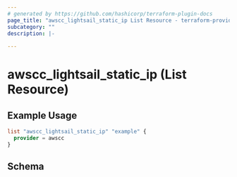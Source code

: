 ```yaml
---
# generated by https://github.com/hashicorp/terraform-plugin-docs
page_title: "awscc_lightsail_static_ip List Resource - terraform-provider-awscc"
subcategory: ""
description: |-
  
---
```


# awscc_lightsail_static_ip (List Resource)



## Example Usage

```terraform
list "awscc_lightsail_static_ip" "example" {
  provider = awscc
}
```

<!-- schema generated by tfplugindocs -->
## Schema
